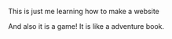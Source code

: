 This is just me learning how to make a website

And also it is a game!
It is like a adventure book.
